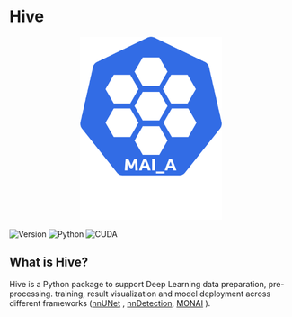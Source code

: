 # Hive

<p align="center">
  <img src="images/MAI_A_logo.png" width="50%" alt='Hive'>
</p>

![Version](https://img.shields.io/badge/Hive-v1.1-blue)
![Python](https://img.shields.io/badge/python-3.8+-orange)
![CUDA](https://img.shields.io/badge/CUDA-10.1%2F10.2%2F11.0-green)

## What is Hive?

Hive is a Python package to support Deep Learning data preparation, pre-processing. training, result visualization and
model deployment across different frameworks ([nnUNet](https://github.com/MIC-DKFZ/nnUNet)
, [nnDetection](https://github.com/MIC-DKFZ/nnDetection), [MONAI](https://monai.io/) ).